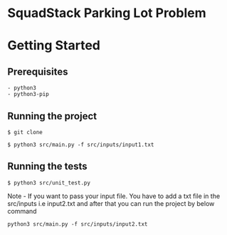 # SquadStack Parking Lot Problem
# Getting Started


## Prerequisites



```
- python3
- python3-pip

```



## Running the project

```
$ git clone 
```
```
$ python3 src/main.py -f src/inputs/input1.txt
```

## Running the tests

```
$ python3 src/unit_test.py
```

Note - If you want to pass your input file. You have to add a txt file in the src/inputs i.e input2.txt and after that you can run the project by below command

```
python3 src/main.py -f src/inputs/input2.txt
```
